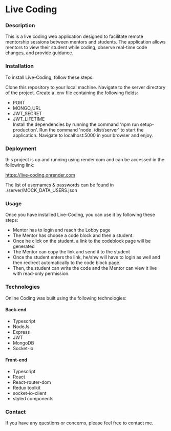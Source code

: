 # Live Coding

### Description
This is a live coding web application designed to facilitate remote mentorship sessions between mentors and students. The application allows mentors to view their student while coding, observe real-time code changes, and provide guidance.

### Installation
To install Live-Coding, follow these steps:

Clone this repository to your local machine.
Navigate to the server directory of the project.
Create a .env file containing the following fields:
- PORT
- MONGO_URL
- JWT_SECRET
- JWT_LIFETIME  
Install the dependencies by running the command 'npm run setup-production'.
Run the command 'node ./dist/server' to start the application.
Navigate to localhost:5000 in your browser and enjoy.

### Deployment

this project is up and running using render.com and can be accessed in the following link:  

https://live-coding.onrender.com

The list of usernames & passwords can be found in ./server/MOCK_DATA_USERS.json

### Usage
Once you have installed Live-Coding, you can use it by following these steps:

- Mentor has to login and reach the Lobby page
- The Mentor has choose a code block and then a student.
- Once he click on the student, a link to the codeblock page will be generated
- The Mentor can copy the link and send it to the student
- Once the student enters the link, he/shw will have to login as well and then redirect automatically to the code block page.
- Then, the student can write the code and the Mentor can view it live with read-only permission.  

### Technologies
Online Coding was built using the following technologies:

#### Back-end
- Typescript
- NodeJs
- Express
- JWT
- MongoDB
- Socket-io

#### Front-end
- Typescript
- React
- React-router-dom
- Redux toolkit
- socket-io-client
- styled components


### Contact
If you have any questions or concerns, please feel free to contact me.